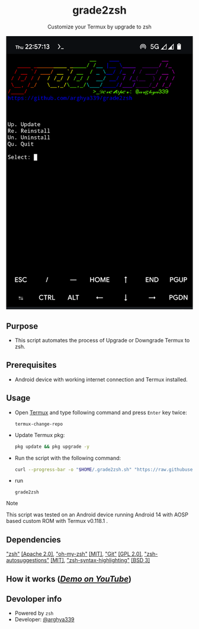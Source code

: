 <h1 align="center">grade2zsh</h1>
<p align="center">
Customize your Termux by upgrade to zsh
<br>
<br>
<img src="docs/images/Main.png">
<br>

## Purpose
- This script automates the process of Upgrade or Downgrade Termux to zsh.

## Prerequisites
- Android device with working internet connection and Termux installed.

## Usage
- Open [Termux](https://github.com/termux/termux-app/releases/) and type following command and press `Enter` key twice:
  ```
  termux-change-repo
  ```
- Update Termux pkg:
  ```sh
  pkg update && pkg upgrade -y
  ```

- Run the script with the following command:
  ```sh
  curl --progress-bar -o "$HOME/.grade2zsh.sh" "https://raw.githubusercontent.com/arghya339/grade2zsh/refs/heads/main/grade2zsh.sh" && sh $HOME/.grade2zsh.sh
  ```
- run
  ```
  grade2zsh
  ```

> [!NOTE]
> This script was tested on an Android device running Android 14 with AOSP based custom ROM with Termux v0.118.1 .

## Dependencies
["zsh"](https://github.com/termux/termux-packages/tree/master/packages) [[Apache 2.0]](https://github.com/termux/termux-packages/blob/master/LICENSE.md), ["oh-my-zsh"](https://github.com/ohmyzsh/ohmyzsh) [[MIT]](https://github.com/ohmyzsh/ohmyzsh/blob/master/LICENSE.txt), ["Git"](https://github.com/git/git) [[GPL 2.0]](https://github.com/git/git/blob/master/COPYING), ["zsh-autosuggestions"](https://github.com/zsh-users/zsh-autosuggestions) [[MIT]](https://github.com/zsh-users/zsh-autosuggestions/blob/master/LICENSE), ["zsh-syntax-highlighting"](https://github.com/zsh-users/zsh-syntax-highlighting) [[BSD 3]](https://github.com/zsh-users/zsh-syntax-highlighting/blob/master/COPYING.md)

## How it works (_[Demo on YouTube](https://youtu.be/G7eH0tFj_SM)_)

## Devoloper info
- Powered by `zsh`
- Developer: [@arghya339](https://github.com/arghya339)
